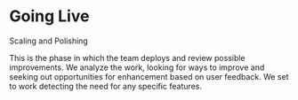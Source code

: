 # Going Live

Scaling and Polishing 

This is the phase in which the team deploys and review possible improvements. We analyze the work, looking for ways to improve and seeking out opportunities for enhancement based on user feedback. We set to work detecting the need for any specific features.

